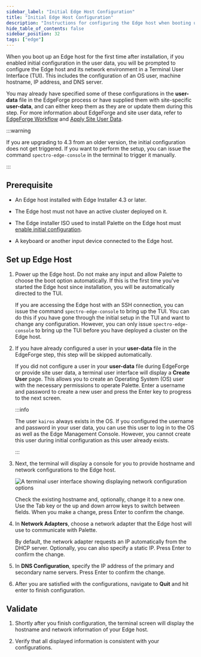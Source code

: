 ```yaml
---
sidebar_label: "Initial Edge Host Configuration"
title: "Initial Edge Host Configuration"
description: "Instructions for configuring the Edge host when booting up the Edge host for the first time."
hide_table_of_contents: false
sidebar_position: 32
tags: ["edge"]
---
```


When you boot up an Edge host for the first time after installation, if you enabled initial configuration in the user
data, you will be prompted to configure the Edge host and its network environment in a Terminal User Interface (TUI).
This includes the configuration of an OS user, machine hostname, IP address, and DNS server.

You may already have specified some of these configurations in the **user-data** file in the EdgeForge process or have
supplied them with site-specific **user-data**, and can either keep them as they are or update them during this step.
For more information about EdgeForge and site user data, refer to
[EdgeForge Workflow](../edgeforge-workflow/edgeforge-workflow.md) and
[Apply Site User Data](./site-installation/site-user-data.md).

:::warning

If you are upgrading to 4.3 from an older version, the initial configuration does not get triggered. If you want to
perform the setup, you can issue the command `spectro-edge-console` in the terminal to trigger it manually.

:::

## Prerequisite

- An Edge host installed with Edge Installer 4.3 or later.

- The Edge host must not have an active cluster deployed on it.

- The Edge installer ISO used to install Palette on the Edge host must
  [enable initial configuration](../edge-configuration/installer-reference.md#initial-configuration).

- A keyboard or another input device connected to the Edge host.

## Set up Edge Host

1. Power up the Edge host. Do not make any input and allow Palette to choose the boot option automatically. If this is
   the first time you've started the Edge host since installation, you will be automatically directed to the TUI.

   If you are accessing the Edge host with an SSH connection, you can issue the command `spectro-edge-console` to bring
   up the TUI. You can do this if you have gone through the initial setup in the TUI and want to change any
   configuration. However, you can only issue `spectro-edge-console` to bring up the TUI before you have deployed a
   cluster on the Edge host.

2. If you have already configured a user in your **user-data** file in the EdgeForge step, this step will be skipped
   automatically.

   If you did not configure a user in your **user-data** file during EdgeForge or provide site user data, a terminal
   user interface will display a **Create User** page. This allows you to create an Operating System (OS) user with the
   necessary permissions to operate Palette. Enter a username and password to create a new user and press the Enter key
   to progress to the next screen.

   :::info

   The user `kairos` always exists in the OS. If you configured the username and password in your user data, you can use
   this user to log in to the OS as well as the Edge Management Console. However, you cannot create this user during
   initial configuration as this user already exists.

   :::

3. Next, the terminal will display a console for you to provide hostname and network configurations to the Edge host.

   ![A terminal user interface showing displaying network configuration options](/cluster_edge_site-deployment_installation_initial-setup_tui.png)

   Check the existing hostname and, optionally, change it to a new one. Use the Tab key or the up and down arrow keys to
   switch between fields. When you make a change, press Enter to confirm the change.

4. In **Network Adapters**, choose a network adapter that the Edge host will use to communicate with Palette.

   By default, the network adapter requests an IP automatically from the DHCP server. Optionally, you can also specify a
   static IP. Press Enter to confirm the change.

5. In **DNS Configuration**, specify the IP address of the primary and secondary name servers. Press Enter to confirm
   the change.

6. After you are satisfied with the configurations, navigate to **Quit** and hit enter to finish configuration.

## Validate

1. Shortly after you finish configuration, the terminal screen will display the hostname and network information of your
   Edge host.

2. Verify that all displayed information is consistent with your configurations.
